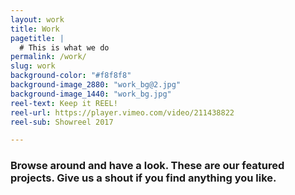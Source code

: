 ```yaml
---
layout: work
title: Work
pagetitle: |
  # This is what we do
permalink: /work/
slug: work
background-color: "#f8f8f8"
background-image_2880: "work_bg@2.jpg"
background-image_1440: "work_bg.jpg"
reel-text: Keep it REEL!
reel-url: https://player.vimeo.com/video/211438822
reel-sub: Showreel 2017 

---
```


### Browse around and have a look. These are our featured projects. Give us a shout if you find anything you like.
